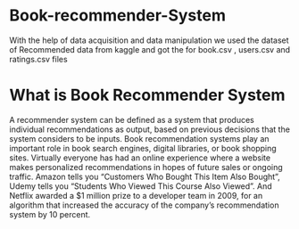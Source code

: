 # Book-recommender-System
With the help of data acquisition and data manipulation we used the dataset of Recommended data from kaggle and got the for book.csv , users.csv and ratings.csv files 
# What is Book Recommender System
A recommender system can be defined as a system that produces individual recommendations as output, based on previous decisions that the system considers to be inputs. Book recommendation systems play an important role in book search engines, digital libraries, or book shopping sites.
Virtually everyone has had an online experience where a website makes personalized recommendations in hopes of future sales or ongoing traffic. Amazon tells you “Customers Who Bought This Item Also Bought”, Udemy tells you “Students Who Viewed This Course Also Viewed”. And Netflix awarded a $1 million prize to a developer team in 2009, for an algorithm that increased the accuracy of the company’s recommendation system by 10 percent.
